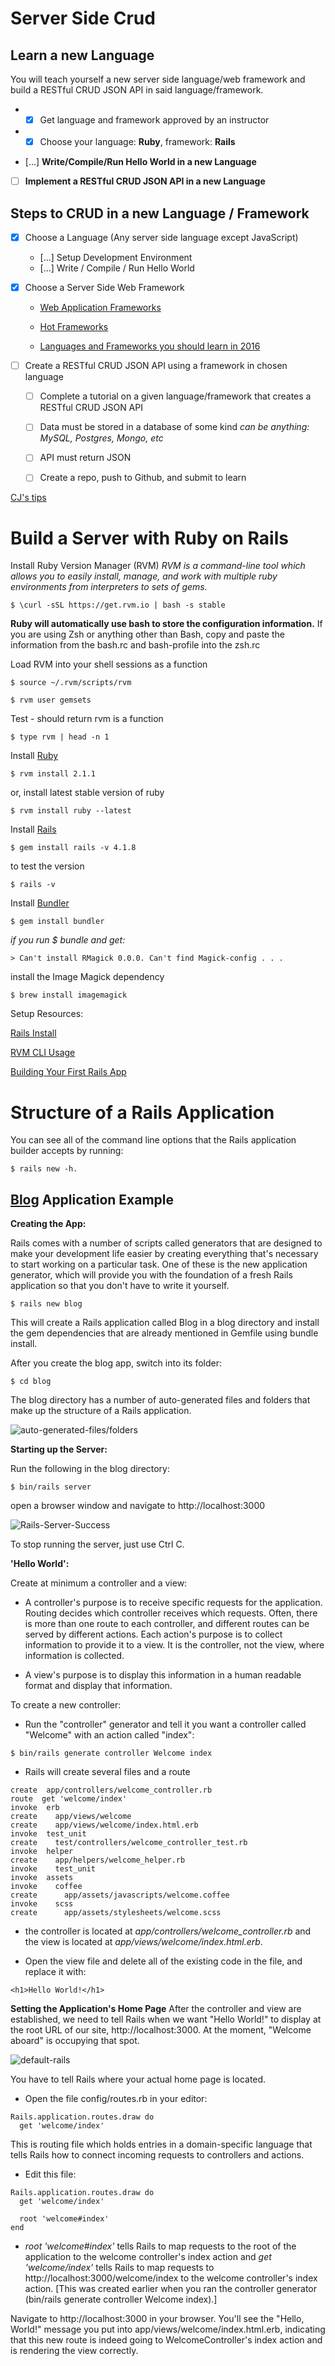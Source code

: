 # Server Side Crud
## Learn a new Language
You will teach yourself a new server side language/web framework and build a RESTful CRUD JSON API in said language/framework.
* - [x] Get language and framework approved by an instructor

* - [x] Choose your language: **Ruby**, framework: **Rails**

- [...] **Write/Compile/Run Hello World in a new Language**

- [ ] **Implement a RESTful CRUD JSON API in a new Language**

## Steps to CRUD in a new Language / Framework
- [x] Choose a Language (Any server side language except JavaScript)

  - [...] Setup Development Environment
  - [...] Write / Compile / Run Hello World

- [x] Choose a Server Side Web Framework
  * [Web Application Frameworks](https://github.com/showcases/web-application-frameworks?s=stars)

  * [Hot Frameworks](http://hotframeworks.com/)

  * [Languages and Frameworks you should learn in 2016](https://tutorialzine.com/2015/12/the-languages-and-frameworks-you-should-learn-in-2016)

- [ ] Create a RESTful CRUD JSON API using a framework in chosen language

  - [ ] Complete a tutorial on a given language/framework that creates a RESTful CRUD JSON API

  - [ ] Data must be stored in a database of some kind
        *can be anything: MySQL, Postgres, Mongo, etc*

  - [ ] API must return JSON

  - [ ] Create a repo, push to Github, and submit to learn

[CJ's tips](https://gist.github.com/w3cj/de4982a126ea52b3df326660a240ad7e)

# Build a Server with Ruby on Rails

Install Ruby Version Manager (RVM)
*RVM is a command-line tool which allows you to easily install, manage, and work with multiple ruby environments from interpreters to sets of gems.*
```
$ \curl -sSL https://get.rvm.io | bash -s stable
```
**Ruby will automatically use bash to store the configuration information.**
If you are using Zsh or anything other than Bash, copy and paste the information from the bash.rc and bash-profile into the zsh.rc

Load RVM into your shell sessions as a function
```
$ source ~/.rvm/scripts/rvm

$ rvm user gemsets
```

Test - should return rvm is a function
```
$ type rvm | head -n 1
```

Install [Ruby](https://rubygems.org/)
```
$ rvm install 2.1.1
```
or, install latest stable version of ruby
```
$ rvm install ruby --latest
```

Install [Rails](http://guides.rubyonrails.org/getting_started.html)
```
$ gem install rails -v 4.1.8
```
to test the version
```
$ rails -v
```

Install [Bundler](http://bundler.io/)
```
$ gem install bundler
```

*if you run $ bundle and get:*
```
> Can't install RMagick 0.0.0. Can't find Magick-config . . .
```
 install the Image Magick dependency
 ```
 $ brew install imagemagick
 ```

 Setup Resources:

 [Rails Install](https://gist.github.com/berto/f4ac7d47d48c568490c8)

 [RVM CLI Usage](http://rvm.io/rvm/cli)

 [Building Your First Rails App](https://www.sitepoint.com/building-your-first-rails-application-models/)

# Structure of a Rails Application

You can see all of the command line options that the Rails application builder accepts by running:
```
$ rails new -h.
```

## [Blog](http://guides.rubyonrails.org/getting_started.html) Application Example

**Creating the App:**

Rails comes with a number of scripts called generators that are designed to make your development life easier by creating everything that's necessary to start working on a particular task. One of these is the new application generator, which will provide you with the foundation of a fresh Rails application so that you don't have to write it yourself.

```
$ rails new blog
```
This will create a Rails application called Blog in a blog directory and install the gem dependencies that are already mentioned in Gemfile using bundle install.

After you create the blog app, switch into its folder:
```
$ cd blog
```

The blog directory has a number of auto-generated files and folders that make up the structure of a Rails application.


![auto-generated-files/folders](images/rails-auto-files:folders.png)


**Starting up the Server:**

Run the following in the blog directory:
```
$ bin/rails server
```

open a browser window and navigate to http://localhost:3000


![Rails-Server-Success](images/server-connection-success.png)


To stop running the server, just use Ctrl C.

**'Hello World':**

Create at minimum a controller and a view:
  * A controller's purpose is to receive specific requests for the application. Routing decides which controller receives which requests. Often, there is more than one route to each controller, and different routes can be served by different actions. Each action's purpose is to collect information to provide it to a view. It is the controller, not the view, where information is collected.

  * A view's purpose is to display this information in a human readable format and display that information.

To create a new controller:

 * Run the "controller" generator and tell it you want a controller called "Welcome" with an action called "index":
 ```
 $ bin/rails generate controller Welcome index
 ```

 * Rails will create several files and a route
 ```
 create  app/controllers/welcome_controller.rb
 route  get 'welcome/index'
invoke  erb
create    app/views/welcome
create    app/views/welcome/index.html.erb
invoke  test_unit
create    test/controllers/welcome_controller_test.rb
invoke  helper
create    app/helpers/welcome_helper.rb
invoke    test_unit
invoke  assets
invoke    coffee
create      app/assets/javascripts/welcome.coffee
invoke    scss
create      app/assets/stylesheets/welcome.scss
```

* the controller is located at *app/controllers/welcome_controller.rb* and the view is located at *app/views/welcome/index.html.erb*.

* Open the view file and delete all of the existing code in the file, and replace it with:
```
<h1>Hello World!</h1>
```

**Setting the Application's Home Page**
After the controller and view are established, we need to tell Rails when we want "Hello World!" to display at the root URL of our site, http://localhost:3000. At the moment, "Welcome aboard" is occupying that spot.

![default-rails](images/default.png)

You have to tell Rails where your actual home page is located.
* Open the file config/routes.rb in your editor:
```
Rails.application.routes.draw do
  get 'welcome/index'
```

This is routing file which holds entries in a domain-specific language that tells Rails how to connect incoming requests to controllers and actions.
* Edit this file:
```
Rails.application.routes.draw do
  get 'welcome/index'

  root 'welcome#index'
end
```

* *root 'welcome#index'* tells Rails to map requests to the root of the application to the welcome controller's index action and *get 'welcome/index'* tells Rails to map requests to http://localhost:3000/welcome/index to the welcome controller's index action.
[This was created earlier when you ran the controller generator (bin/rails generate controller Welcome index).]

Navigate to http://localhost:3000 in your browser. You'll see the "Hello, World!" message you put into app/views/welcome/index.html.erb, indicating that this new route is indeed going to WelcomeController's index action and is rendering the view correctly.
